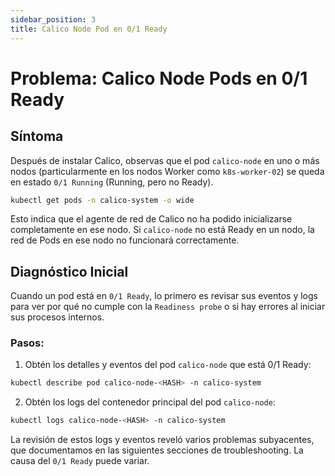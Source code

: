 ```yaml
---
sidebar_position: 3
title: Calico Node Pod en 0/1 Ready
---
```


# Problema: Calico Node Pods en 0/1 Ready

## Síntoma

Después de instalar Calico, observas que el pod `calico-node` en uno o más nodos (particularmente en los nodos Worker como `k8s-worker-02`) se queda en estado `0/1 Running` (Running, pero no Ready).

```bash
kubectl get pods -n calico-system -o wide
```
Esto indica que el agente de red de Calico no ha podido inicializarse completamente en ese nodo. Si `calico-node` no está Ready en un nodo, la red de Pods en ese nodo no funcionará correctamente.

## Diagnóstico Inicial
Cuando un pod está en `0/1 Ready`, lo primero es revisar sus eventos y logs para ver por qué no cumple con la `Readiness probe` o si hay errores al iniciar sus procesos internos.

### Pasos:
1. Obtén los detalles y eventos del pod `calico-node` que está 0/1 Ready:
```bash
kubectl describe pod calico-node-<HASH> -n calico-system
```
2. Obtén los logs del contenedor principal del pod `calico-node`:
```bash
kubectl logs calico-node-<HASH> -n calico-system
```
La revisión de estos logs y eventos reveló varios problemas subyacentes, que documentamos en las siguientes secciones de troubleshooting. La causa del `0/1 Ready` puede variar.
